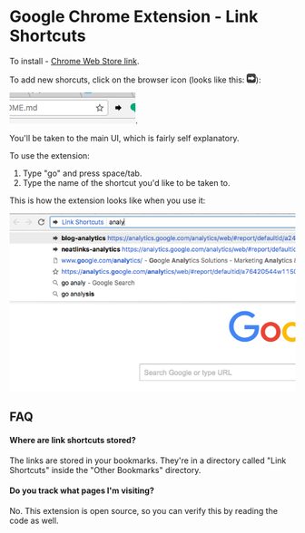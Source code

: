 # Google Chrome Extension - Link Shortcuts

To install - [Chrome Web Store link](https://chrome.google.com/webstore/detail/link-shortcuts/bceohjonbodagliebplenbfjlapegaei).

To add new shorcuts, click on the browser icon (looks like this: ![icon](src/icons/Icons-03-16x16.png)):

![browser icon](images/browser-action.png).

You'll be taken to the main UI, which is fairly self explanatory.

To use the extension:

1. Type "go" and press space/tab.
2. Type the name of the shortcut you'd like to be taken to.

This is how the extension looks like when you use it:

![image](images/screenshot-extension.png)

## FAQ

#### Where are link shortcuts stored?

The links are stored in your bookmarks. They're in a directory called "Link Shortcuts" inside the "Other Bookmarks" directory.

#### Do you track what pages I'm visiting?

No. This extension is open source, so you can verify this by reading the code as well.
